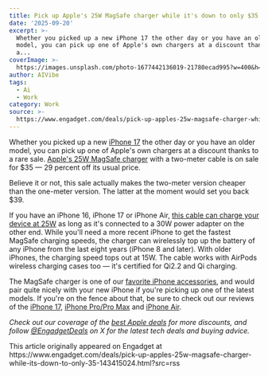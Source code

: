 ```yaml
---
title: Pick up Apple's 25W MagSafe charger while it's down to only $35
date: '2025-09-20'
excerpt: >-
  Whether you picked up a new iPhone 17 the other day or you have an older
  model, you can pick up one of Apple's own chargers at a discount thanks to
  a...
coverImage: >-
  https://images.unsplash.com/photo-1677442136019-21780ecad995?w=400&h=200&fit=crop&auto=format
author: AIVibe
tags:
  - Ai
  - Work
category: Work
source: >-
  https://www.engadget.com/deals/pick-up-apples-25w-magsafe-charger-while-its-down-to-only-35-143415024.html?src=rss
---
```

<p>Whether you picked up a new <a data-i13n="cpos:1;pos:1" href="https://www.engadget.com/mobile/smartphones/the-iphone-17-makes-the-iphone-16e-even-more-pointless-123000387.html">iPhone 17</a> the other day or you have an older model, you can pick up one of Apple's own chargers at a discount thanks to a rare sale. <a data-i13n="elm:affiliate_link;sellerN:Amazon;elmt:;cpos:2;pos:1" href="https://shopping.yahoo.com/rdlw?merchantId=66ea567a-c987-4c2e-a2ff-02904efde6ea&amp;itemId=amazon_B0FQFTXT7K&amp;siteId=us-engadget&amp;pageId=1p-autolink&amp;contentUuid=d41eab82-6dc3-467a-83a3-99fda2d784da&amp;featureId=text-link&amp;merchantName=Amazon&amp;linkText=Apple%27s+25W+MagSafe+charger&amp;custData=eyJzb3VyY2VOYW1lIjoiV2ViLURlc2t0b3AtVmVyaXpvbiIsImxhbmRpbmdVcmwiOiJodHRwczovL3d3dy5hbWF6b24uY29tL2RwL0IwRlFGVFhUN0s_dGFnPWdkZ3QwYy0yMCIsImNvbnRlbnRVdWlkIjoiZDQxZWFiODItNmRjMy00NjdhLTgzYTMtOTlmZGEyZDc4NGRhIiwib3JpZ2luYWxVcmwiOiJodHRwczovL3d3dy5hbWF6b24uY29tL2RwL0IwRlFGVFhUN0siLCJkeW5hbWljQ2VudHJhbFRyYWNraW5nSWQiOnRydWUsInNpdGVJZCI6InVzLWVuZ2FkZ2V0IiwicGFnZUlkIjoiMXAtYXV0b2xpbmsiLCJmZWF0dXJlSWQiOiJ0ZXh0LWxpbmsifQ&amp;signature=AQAAAY95V-IPEZGGzRh_AjyhGieaF3Sj1e1675c0_NT8R-vE&amp;gcReferrer=https%3A%2F%2Fwww.amazon.com%2Fdp%2FB0FQFTXT7K" class="rapid-with-clickid" data-original-link="https://www.amazon.com/dp/B0FQFTXT7K?th=1">Apple's 25W MagSafe charger</a> with a two-meter cable is on sale for $35 — 29 percent off its usual price.</p> 
<p>Believe it or not, this sale actually makes the two-meter version cheaper than the one-meter version. The latter at the moment would set you back $39.</p> <span id="end-legacy-contents"></span> 
<p> <core-commerce id="652cfc65327041a389ac31c71e4963a3" data-type="product-list" data-original-url="https://www.amazon.com/dp/B0FQFTXT7K?th=1"></core-commerce></p> 
<p>If you have an iPhone 16, iPhone 17 or iPhone Air, <a data-i13n="cpos:3;pos:1" href="https://www.engadget.com/mobile/smartphones/apples-new-magsafe-charger-will-juice-up-the-iphone-16-faster-than-the-old-accessory-can-203435004.html">this cable can charge your device at 25W</a> as long as it's connected to a 30W power adapter on the other end. While you'll need a more recent iPhone to get the fastest MagSafe charging speeds, the charger can wirelessly top up the battery of any iPhone from the last eight years (iPhone 8 and later). With older iPhones, the charging speed tops out at 15W. The cable works with AirPods wireless charging cases too — it's certified for Qi2.2 and Qi charging.</p> 
<p>The MagSafe charger is one of our <a data-i13n="cpos:4;pos:1" href="https://www.engadget.com/computing/accessories/best-iphone-accessories-140022449.html">favorite iPhone accessories</a>, and would pair quite nicely with your new iPhone if you're picking up one of the latest models. If you're on the fence about that, be sure to check out our reviews of the <a data-i13n="cpos:5;pos:1" href="https://www.engadget.com/mobile/smartphones/iphone-17-review-closer-to-pro-110055511.html">iPhone 17</a>, <a data-i13n="cpos:6;pos:1" href="https://www.engadget.com/mobile/smartphones/iphone-17-pro-and-pro-max-review-an-impactful-redesign-120002202.html">iPhone Pro/Pro Max</a> and <a data-i13n="cpos:7;pos:1" href="https://www.engadget.com/mobile/smartphones/iphone-air-review-thinness-with-purpose-120037520.html">iPhone Air</a>.</p> 
<p><em>Check out our coverage of the </em><a data-i13n="cpos:8;pos:1" href="https://www.engadget.com/deals/best-apple-deals-150020110.html"><em>best Apple deals</em></a><em> for more discounts, and follow </em><a data-i13n="cpos:9;pos:1" href="https://twitter.com/EngadgetDeals"><em>@EngadgetDeals</em></a><em> on X for the latest tech deals and buying advice.</em></p>This article originally appeared on Engadget at https://www.engadget.com/deals/pick-up-apples-25w-magsafe-charger-while-its-down-to-only-35-143415024.html?src=rss
